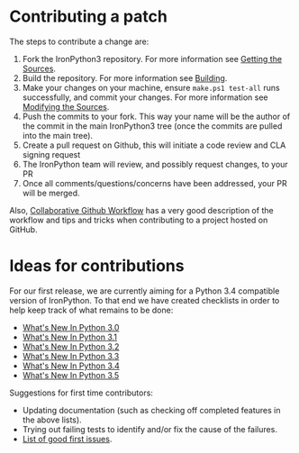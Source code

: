 # Contributing a patch

The steps to contribute a change are:

1. Fork the IronPython3 repository. For more information see [Getting the Sources](docs/getting-the-sources.md).
2. Build the repository. For more information see [Building](docs/building.md).
1. Make your changes on your machine, ensure ```make.ps1 test-all``` runs successfully, and commit your changes. For more information see [Modifying the Sources](docs/modifying-the-sources.md).
1. Push the commits to your fork. This way your name will be the author of the commit in the main IronPython3 tree (once the commits are pulled into the main tree).
1. Create a pull request on Github, this will initiate a code review and CLA signing request
1. The IronPython team will review, and possibly request changes, to your PR
1. Once all comments/questions/concerns have been addressed, your PR will be merged.

Also, [Collaborative Github Workflow](http://www.eqqon.com/index.php/Collaborative_Github_Workflow) has a very good description of the workflow and tips and tricks when contributing to a project hosted on GitHub.

# Ideas for contributions

For our first release, we are currently aiming for a Python 3.4 compatible version of IronPython. To that end we have created checklists in order to help keep track of what remains to be done:

* [What's New In Python 3.0](WhatsNewInPython30.md)
* [What's New In Python 3.1](WhatsNewInPython31.md)
* [What's New In Python 3.2](WhatsNewInPython32.md)
* [What's New In Python 3.3](WhatsNewInPython33.md)
* [What's New In Python 3.4](WhatsNewInPython34.md)
* [What's New In Python 3.5](WhatsNewInPython35.md)

Suggestions for first time contributors:

* Updating documentation (such as checking off completed features in the above lists).
* Trying out failing tests to identify and/or fix the cause of the failures.
* [List of good first issues](https://github.com/IronLanguages/ironpython3/issues?q=is%3Aissue+is%3Aopen+label%3A%22good+first+issue%22).
